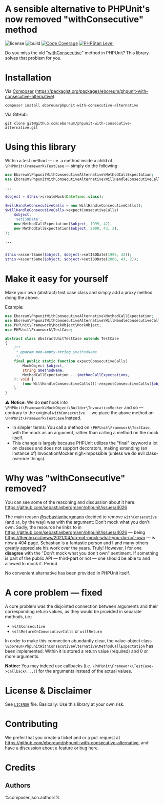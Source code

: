 A sensible alternative to PHPUnit's now removed "withConsecutive" method
===============================

![license](https://img.shields.io/github/license/eboreum/phpunit-with-consecutive-alternative?label=license)
![build](https://github.com/eboreum/phpunit-with-consecutive-alternative/actions/workflows/build.yml/badge.svg?branch=main)
[![Code Coverage](https://img.shields.io/endpoint?url=https://gist.githubusercontent.com/kafoso/65fafc1ce636292d66a42dce4b4b751a/raw/test-coverage__main.json)](https://github.com/eboreum/phpunit-with-consecutive-alternative/actions)
[![PHPStan Level](https://img.shields.io/endpoint?url=https://gist.githubusercontent.com/kafoso/65fafc1ce636292d66a42dce4b4b751a/raw/phpstan-level__main.json)](https://github.com/eboreum/phpunit-with-consecutive-alternative/actions)

Do you miss the old "[withConsecutive](https://docs.phpunit.de/en/8.5/test-doubles.html?highlight=withconsecutive#test-doubles-mock-objects-examples-with-consecutive-php)" method in PHPUnit? This library solves that problem for you.

# Installation

Via [Composer](https://getcomposer.org/) (https://packagist.org/packages/eboreum/phpunit-with-consecutive-alternative):

    composer install eboreum/phpunit-with-consecutive-alternative

Via GitHub:

    git clone git@github.com:eboreum/phpunit-with-consecutive-alternative.git

# Using this library

Within a test method — i.e. a method inside a child of `\PHPUnit\Framework\TestCase` — simply do the following:

```php
use Eboreum\PhpunitWithConsecutiveAlternative\MethodCallExpectation;
use Eboreum\PhpunitWithConsecutiveAlternative\WillHandleConsecutiveCalls;

...

$object = $this->createMock(DateTime::class);

$willHandleConsecutiveCalls = new WillHandleConsecutiveCalls();
$willHandleConsecutiveCalls->expectConsecutiveCalls(
    $object,
    'setISODate',
    new MethodCallExpectation($object, 1999, 42),
    new MethodCallExpectation($object, 2000, 43, 2),
);

...


$this->assertSame($object, $object->setISODate(1999, 42));
$this->assertSame($object, $object->setISODate(2000, 43, 2));
```

# Make it easy for yourself

Make your own (abstract) test case class and simply add a proxy method doing the above.

Example:

```php
use Eboreum\PhpunitWithConsecutiveAlternative\MethodCallExpectation;
use Eboreum\PhpunitWithConsecutiveAlternative\WillHandleConsecutiveCalls;
use PHPUnit\Framework\MockObject\MockObject;
use PHPUnit\Framework\TestCase;

abstract class AbstractUnitTestCase extends TestCase
{
    /**
     * @param non-empty-string $methodName
     */
    final public static function expectConsecutiveCalls(
        MockObject $object,
        string $methodName,
        MethodCallExpectation ...$methodCallExpectations,
    ): void {
        (new WillHandleConsecutiveCalls())->expectConsecutiveCalls($object, $methodName, ...$methodCallExpectations);
    }
}
```

⚠️ **Notice:** We do _**not**_ hook into `\PHPUnit\Framework\MockObject\Builder\InvocationMocker` and so — contrary to the original `withConsecutive` — we place the above method on `\PHPUnit\Framework\TestCase` instead.

 - In simpler terms: You call a method on `\PHPUnit\Framework\TestCase`, with the mock as an argument, rather than calling a method on the mock itself.
 - This change is largely because PHPUnit utilizes the "final" keyword a lot on classes and does not support decorators, making extending (an instance of) InvocationMocker nigh-impossible (unless we do evil class-override things).

# Why was "withConsecutive" removed?

You can see some of the reasoning and discussion about it here: https://github.com/sebastianbergmann/phpunit/issues/4026

The main reason [@sebastianbergmann](https://github.com/sebastianbergmann) decided to remove `withConsecutive` (and `at`, by the way) was with the argument: Don't mock what you don't own. Sadly, the resource he links to in https://github.com/sebastianbergmann/phpunit/issues/4026 — being https://thephp.cc/news/2021/04/do-not-mock-what-you-do-not-own — is now a 404 page. Sebastian is a fantastic person and I and many others greatly appreciate his work over the years. Truly! However, I for one **disagree** with the "Don't mock what you don't own" sentiment. If something is part of the public API — third-part or not — one should be able to and allowed to mock it. Period.

No convenient alternative has been provided in PHPUnit itself.

# A core problem — fixed

A core problem was the disjointed connection between arguments and their corresponding return values, as they would be provided in separate methods, i.e.:

 - `withConsecutive`
 - `willReturnOnConsecutiveCalls` or `willReturn`

In order to make this connection abundantly clear, the value-object class `\Eboreum\PhpunitWithConsecutiveAlternative\MethodCallExpectation` has been implemented. Within it is stored a return value (required) and 0 or more arguments.

**Notice:** You may indeed use callbacks (i.e. `\PHPUnit\Framework\TestCase->callback(...)`) for the arguments instead of the actual values.

# License & Disclaimer

See [`LICENSE`](LICENSE) file. Basically: Use this library at your own risk.

# Contributing

We prefer that you create a ticket and or a pull request at https://github.com/eboreum/phpunit-with-consecutive-alternative, and have a discussion about a feature or bug here.

# Credits

## Authors

%composer.json.authors%
